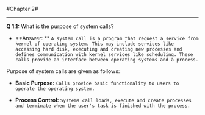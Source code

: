 #Chapter 2#

* **

**Q 1.1:** What is the purpose of system calls?

* **Answer: ** `A system call is a program that request a service from kernel of operating system. This may include services like accessing hard disk, executing and creating new processes and defines communication with kernel services like scheduling. These calls provide an interface between operating systems and a process.`

Purpose of system calls are given as follows:

*  **Basic Purpose:** `Calls provide basic functionality to users to operate the operating system.`

* **Process Control:** `Systems call loads, execute and create processes and terminate when the user's task is finished with the process.`
